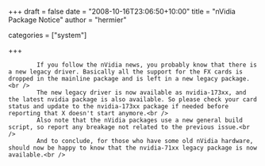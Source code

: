 
+++
draft = false
date = "2008-10-16T23:06:50+10:00"
title = "nVidia Package Notice"
author = "hermier"

categories = ["system"]

+++

            If you follow the nVidia news, you probably know that there is a new legacy driver. Basically all the support for the FX cards is dropped in the mainline package and is left in a new legacy package.<br />
            The new legacy driver is now available as nvidia-173xx, and the latest nvidia package is also available. So please check your card status and update to the nvidia-173xx package if needed before reporting that X doesn't start anymore.<br />
            Also note that the nVidia packages use a new general build script, so report any breakage not related to the previous issue.<br />
            And to conclude, for those who have some old nVidia hardware, should now be happy to know that the nvidia-71xx legacy package is now available.<br />
            
        